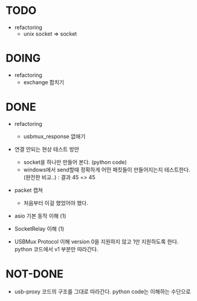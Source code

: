 TODO
====
  * refactoring
    - unix socket => socket
  
DOING
=====
  * refactoring
    - exchange 합치기

DONE
====
  * refactoring
    - usbmux\_response 없애기

  * 연결 안되는 현상 테스트 방안
    - socket을 하나만 만들어 본다. (python code)
    - windows에서 send할때 정확하게 어떤 패킷들이 만들어지는지 테스트한다.
      (완전한 비교..)
      : 결과 <string>45</string> => <integer>45</integer>

  * packet 캡쳐
    - 처음부터 이걸 했었어야 했다.

  * asio 기본 동작 이해 (1)

  * SocketRelay 이해 (1)

  * USBMux Protocol 이해
    version 0을 지원하지 않고 1만 지원하도록 한다. 
    python 코드에서 v1 부분만 따라간다.

NOT-DONE
========
  * usb-proxy 코드의 구조를 그대로 따라간다.  python code는 이해하는 수단으로
